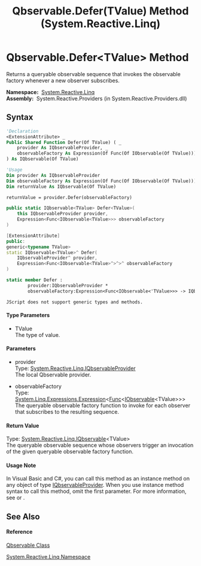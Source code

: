 ﻿---
title: Qbservable.Defer(TValue) Method  (System.Reactive.Linq)
TOCTitle: Defer(TValue) Method
ms:assetid: M:System.Reactive.Linq.Qbservable.Defer``1(System.Reactive.Linq.IQbservableProvider,System.Linq.Expressions.Expression{System.Func{System.IObservable{``0}}})
ms:mtpsurl: https://msdn.microsoft.com/en-us/library/Hh229890(v=VS.103)
ms:contentKeyID: 36069561
ms.date: 06/28/2011
mtps_version: v=VS.103
f1_keywords:
- System.Reactive.Linq.Qbservable.Defer``1
dev_langs:
- CSharp
- JScript
- VB
- FSharp
- c++
---

# Qbservable.Defer\<TValue\> Method

Returns a queryable observable sequence that invokes the observable factory whenever a new observer subscribes.

**Namespace:**  [System.Reactive.Linq](hh211929\(v=vs.103\).md)  
**Assembly:**  System.Reactive.Providers (in System.Reactive.Providers.dll)

## Syntax

``` vb
'Declaration
<ExtensionAttribute> _
Public Shared Function Defer(Of TValue) ( _
    provider As IQbservableProvider, _
    observableFactory As Expression(Of Func(Of IObservable(Of TValue))) _
) As IQbservable(Of TValue)
```

``` vb
'Usage
Dim provider As IQbservableProvider
Dim observableFactory As Expression(Of Func(Of IObservable(Of TValue)))
Dim returnValue As IQbservable(Of TValue)

returnValue = provider.Defer(observableFactory)
```

``` csharp
public static IQbservable<TValue> Defer<TValue>(
    this IQbservableProvider provider,
    Expression<Func<IObservable<TValue>>> observableFactory
)
```

``` c++
[ExtensionAttribute]
public:
generic<typename TValue>
static IQbservable<TValue>^ Defer(
    IQbservableProvider^ provider, 
    Expression<Func<IObservable<TValue>^>^>^ observableFactory
)
```

``` fsharp
static member Defer : 
        provider:IQbservableProvider * 
        observableFactory:Expression<Func<IObservable<'TValue>>> -> IQbservable<'TValue> 
```

``` jscript
JScript does not support generic types and methods.
```

#### Type Parameters

  - TValue  
    The type of value.

#### Parameters

  - provider  
    Type: [System.Reactive.Linq.IQbservableProvider](hh212104\(v=vs.103\).md)  
    The local Qbservable provider.  

<!-- end list -->

  - observableFactory  
    Type: [System.Linq.Expressions.Expression](https://msdn.microsoft.com/en-us/library/Bb335710)\<[Func](https://msdn.microsoft.com/en-us/library/Bb534960)\<[IObservable](https://msdn.microsoft.com/en-us/library/Dd990377)\<TValue\>\>\>  
    The queryable observable factory function to invoke for each observer that subscribes to the resulting sequence.  

#### Return Value

Type: [System.Reactive.Linq.IQbservable](hh229328\(v=vs.103\).md)\<TValue\>  
The queryable observable sequence whose observers trigger an invocation of the given queryable observable factory function.  

#### Usage Note

In Visual Basic and C\#, you can call this method as an instance method on any object of type [IQbservableProvider](hh212104\(v=vs.103\).md). When you use instance method syntax to call this method, omit the first parameter. For more information, see [](https://msdn.microsoft.com/en-us/library/Bb384936) or [](https://msdn.microsoft.com/en-us/library/Bb383977).

## See Also

#### Reference

[Qbservable Class](hh211693\(v=vs.103\).md)

[System.Reactive.Linq Namespace](hh211929\(v=vs.103\).md)

